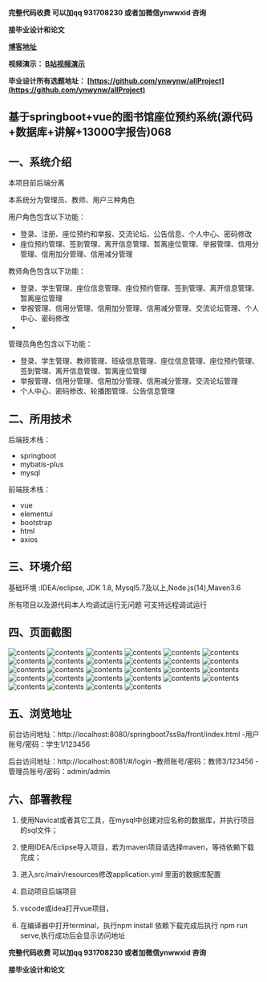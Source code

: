 **完整代码收费  可以加qq 931708230 或者加微信ynwwxid 咨询**

**接毕业设计和论文**

**[博客地址](https://blog.csdn.net/2303_76227485/article/details/131184800)**

**视频演示：
[B站视频演示](https://www.bilibili.com/video/BV1Ha4y1A7u2/)**

**毕业设计所有选题地址：
[https://github.com/ynwynw/allProject](https://github.com/ynwynw/allProject)**

## 基于springboot+vue的图书馆座位预约系统(源代码+数据库+讲解+13000字报告)068

## 一、系统介绍
本项目前后端分离

本系统分为管理员、教师、用户三种角色

用户角色包含以下功能：
- 登录、注册、座位预约和举报、交流论坛、公告信息、个人中心、密码修改
- 座位预约管理、签到管理、离开信息管理、暂离座位管理、举报管理、信用分管理、信用加分管理、信用减分管理

教师角色包含以下功能：
- 登录、学生管理、座位信息管理、座位预约管理、签到管理、离开信息管理、暂离座位管理
- 举报管理、信用分管理、信用加分管理、信用减分管理、交流论坛管理、个人中心、密码修改
- 
管理员角色包含以下功能：
- 登录、学生管理、教师管理、班级信息管理、座位信息管理、座位预约管理、签到管理、离开信息管理、暂离座位管理
- 举报管理、信用分管理、信用加分管理、信用减分管理、交流论坛管理
- 个人中心、密码修改、轮播图管理、公告信息管理

## 二、所用技术

后端技术栈：

- springboot
- mybatis-plus
- mysql

前端技术栈：

- vue
- elementui
- bootstrap
- html
- axios



## 三、环境介绍

基础环境 :IDEA/eclipse, JDK 1.8, Mysql5.7及以上,Node.js(14),Maven3.6

所有项目以及源代码本人均调试运行无问题 可支持远程调试运行

## 四、页面截图

![contents](./picture/picture1.png)
![contents](./picture/picture2.png)
![contents](./picture/picture3.png)
![contents](./picture/picture4.png)
![contents](./picture/picture5.png)
![contents](./picture/picture6.png)
![contents](./picture/picture7.png)
![contents](./picture/picture8.png)
![contents](./picture/picture9.png)
![contents](./picture/picture10.png)
![contents](./picture/picture11.png)
![contents](./picture/picture12.png)
![contents](./picture/picture13.png)
![contents](./picture/picture14.png)
![contents](./picture/picture15.png)
![contents](./picture/picture16.png)
![contents](./picture/picture17.png)
![contents](./picture/picture18.png)
![contents](./picture/picture19.png)
![contents](./picture/picture20.png)
![contents](./picture/picture21.png)
![contents](./picture/picture22.png)
![contents](./picture/picture23.png)
![contents](./picture/picture24.png)
![contents](./picture/picture25.png)
![contents](./picture/picture26.png)
![contents](./picture/picture27.png)
![contents](./picture/picture28.png)

## 五、浏览地址
前台访问地址：http://localhost:8080/springboot7ss9a/front/index.html
-用户账号/密码：学生1/123456

后台访问地址：http://localhost:8081/#/login
-教师账号/密码：教师3/123456
-管理员账号/密码：admin/admin

## 六、部署教程

1. 使用Navicat或者其它工具，在mysql中创建对应名称的数据库，并执行项目的sql文件；

2. 使用IDEA/Eclipse导入项目，若为maven项目请选择maven，等待依赖下载完成；

3. 进入src/main/resources修改application.yml 里面的数据库配置

4. 启动项目后端项目

5. vscode或idea打开vue项目，

6. 在编译器中打开terminal，执行npm install 依赖下载完成后执行 npm run serve,执行成功后会显示访问地址

**完整代码收费  可以加qq 931708230 或者加微信ynwwxid 咨询**

**接毕业设计和论文**





